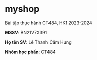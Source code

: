 # myshop

Bài tập thực hành CT484, HK1 2023-2024

**MSSV**: BN21V7X391

**Họ tên SV**: Lê Thanh Cẩm Hưng

**Nhóm học phần**: CT484
